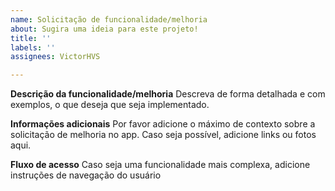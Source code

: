 ```yaml
---
name: Solicitação de funcionalidade/melhoria
about: Sugira uma ideia para este projeto!
title: ''
labels: ''
assignees: VictorHVS

---
```


**Descrição da funcionalidade/melhoria**
Descreva de forma detalhada e com exemplos, o que deseja que seja implementado.

**Informações adicionais**
Por favor adicione o máximo de contexto sobre a solicitação de melhoria no app. Caso seja possível, adicione links ou fotos aqui.

**Fluxo de acesso**
Caso seja uma funcionalidade mais complexa, adicione instruções de navegação do usuário
